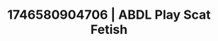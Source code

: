 ---
categories:
- Tan lines & lingerie
- Nerdy seduction
- AI-generated
- BookTok after dark
- Real couple content
- Erotic gaze
- ASMR
- Cosplay
image: /assets/images/1746580904706.jpg
layout: post
seo:
  description: Featured content with premium ABDL Play, Scat Fetish. HD images available.
  keywords: ABDL Play, Scat Fetish
  og_image: /assets/images/1746580904706.jpg
  schema_type: VisualArtwork
tags:
- ABDL Play
- Scat Fetish
- '#1746580904706'
title: 1746580904706 | ABDL Play Scat Fetish
---